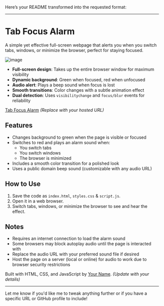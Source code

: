 Here’s your README transformed into the requested format:

---

# Tab Focus Alarm

A simple yet effective full-screen webpage that alerts you when you switch tabs, windows, or minimize the browser, perfect for staying focused.

![image](assets/images/example.png)

- **Full-screen design**: Takes up the entire browser window for maximum visibility
- **Dynamic background**: Green when focused, red when unfocused
- **Audio alert**: Plays a beep sound when focus is lost
- **Smooth transitions**: Color changes with a subtle animation effect
- **Dual detection**: Uses `visibilitychange` and `focus/blur` events for reliability

[Tab Focus Alarm](https://www.soundjay.com/buttons/beep-01a.mp3) *(Replace with your hosted URL)*

## Features
- Changes background to green when the page is visible or focused
- Switches to red and plays an alarm sound when:
  - You switch tabs
  - You switch windows
  - The browser is minimized
- Includes a smooth color transition for a polished look
- Uses a public domain beep sound (customizable with any audio URL)

## How to Use
1. Save the code as `index.html`, `styles.css` & `script.js`.
2. Open it in a web browser.
3. Switch tabs, windows, or minimize the browser to see and hear the effect.

## Notes
- Requires an internet connection to load the alarm sound
- Some browsers may block autoplay audio until the page is interacted with
- Replace the audio URL with your preferred sound file if desired
- Host the page on a server (local or online) for audio to work due to browser security restrictions

Built with HTML, CSS, and JavaScript by [Your Name](https://github.com/yourusername). *(Update with your details)*

--- 

Let me know if you'd like me to tweak anything further or if you have a specific URL or GitHub profile to include!